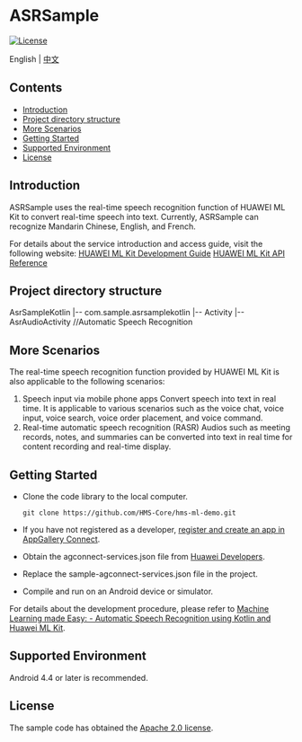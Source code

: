 # ASRSample
[![License](https://img.shields.io/badge/Docs-hmsguides-brightgreen)](https://developer.huawei.com/consumer/en/doc/development/HMSCore-Guides-V5/service-introduction-0000001050040017-V5)

English | [中文](https://github.com/HMS-Core/hms-ml-demo/blob/master/ASRSampleKotlin/README_ZH.md)
## Contents

 * [Introduction](#introduction)
 * [Project directory structure](#project-directory-structure)
 * [More Scenarios](#more-scenarios)
 * [Getting Started](#getting-started)
 * [Supported Environment](#supported-environment)
 * [License](#license)


## Introduction
ASRSample uses the real-time speech recognition function of HUAWEI ML Kit to convert real-time speech into text. Currently, ASRSample can recognize Mandarin Chinese, English, and French.

For details about the service introduction and access guide, visit the following website:
[HUAWEI ML Kit Development Guide](https://developer.huawei.com/consumer/en/doc/development/HMSCore-Guides-V5/service-introduction-0000001050040017-V5)
[HUAWEI ML Kit API Reference](https://developer.huawei.com/consumer/en/doc/development/HMSCore-References-V5/asrsdkoverview-0000001050747393-V5)

## Project directory structure
AsrSampleKotlin
    |-- com.sample.asrsamplekotlin
        |-- Activity
            |-- AsrAudioActivity //Automatic Speech Recognition

## More Scenarios
The real-time speech recognition function provided by HUAWEI ML Kit is also applicable to the following scenarios:
1. Speech input via mobile phone apps
Convert speech into text in real time. It is applicable to various scenarios such as the voice chat, voice input, voice search, voice order placement, and voice command.
2. Real-time automatic speech recognition (RASR)
Audios such as meeting records, notes, and summaries can be converted into text in real time for content recording and real-time display.

## Getting Started
 - Clone the code library to the local computer.

       git clone https://github.com/HMS-Core/hms-ml-demo.git

 - If you have not registered as a developer, [register and create an app in AppGallery Connect](https://developer.huawei.com/consumer/en/service/josp/agc/index.html).
 - Obtain the agconnect-services.json file from [Huawei Developers](https://developer.huawei.com/consumer/en/doc/development/HMSCore-Guides/config-agc-0000001050990353).
 - Replace the sample-agconnect-services.json file in the project.
 - Compile and run on an Android device or simulator.

For details about the development procedure, please refer to [Machine Learning made Easy: - Automatic Speech Recognition using Kotlin and Huawei ML Kit](https://forums.developer.huawei.com/forumPortal/en/topicview?tid=0201264568431750009&fid=0101187876626530001).

## Supported Environment
Android 4.4 or later is recommended.

## License
The sample code has obtained the [Apache 2.0 license](https://www.apache.org/licenses/LICENSE-2.0).
